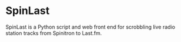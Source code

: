 # SpinLast
SpinLast is a Python script and web front end for scrobbling live radio station tracks from Spinitron to Last.fm. 
